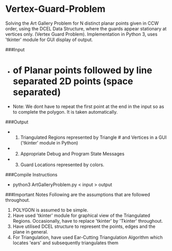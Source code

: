 # Vertex-Guard-Problem
Solving the Art Gallery Problem for N distinct planar points given in CCW order, using the DCEL Data Structure, where the guards appear stationary at vertices only. (Vertex Guard Problem).
Implementation in Python 3, uses 'tkinter' module for GUI display of output. 

###Input
  - # of Planar points followed by line separated 2D points (space separated)
  - Note:
      We dont have to repeat the first point at the end in the input so as to complete the polygon. It is taken automatically.

###Output
  - 1. Triangulated Regions represented by Triangle # and Vertices in a GUI ('tkinter' module in Python) 	
  - 2. Appropriate Debug and Program State Messages
  - 3. Guard Locations represented by colors.

###Compile Instructions
  - python3 ArtGalleryProblem.py < input > output

###Important Notes
Following are the assumptions that are followed throughout.
  1. POLYGON is assumed to be simple.
  2. Have used 'tkinter' module for graphical view of the Triangulated Regions. Occasionally, have to replace     'tkinter' by 'Tkinter' throughout.
  3. Have utilised DCEL structure to represent the points, edges and the plane in general.
  4. For Triangulation, have used Ear-Cutting Triangulation Algorithm which locates 'ears' and subsequently     triangulates them

	

